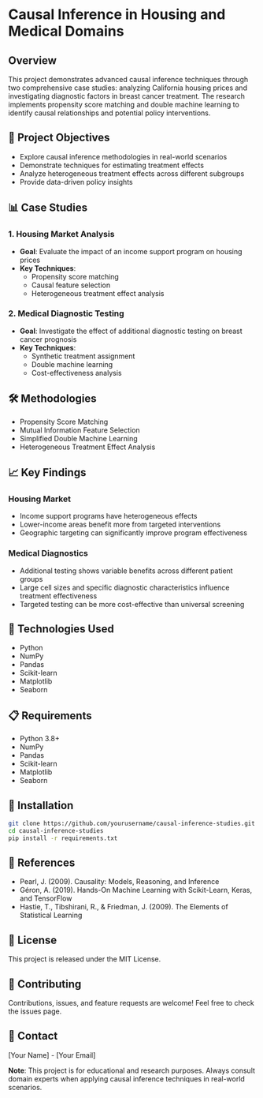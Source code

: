 # Causal Inference in Housing and Medical Domains

## Overview

This project demonstrates advanced causal inference techniques through two comprehensive case studies: analyzing California housing prices and investigating diagnostic factors in breast cancer treatment. The research implements propensity score matching and double machine learning to identify causal relationships and potential policy interventions.

## 🎯 Project Objectives

- Explore causal inference methodologies in real-world scenarios
- Demonstrate techniques for estimating treatment effects
- Analyze heterogeneous treatment effects across different subgroups
- Provide data-driven policy insights

## 📊 Case Studies

### 1. Housing Market Analysis
- **Goal**: Evaluate the impact of an income support program on housing prices
- **Key Techniques**: 
  - Propensity score matching
  - Causal feature selection
  - Heterogeneous treatment effect analysis

### 2. Medical Diagnostic Testing
- **Goal**: Investigate the effect of additional diagnostic testing on breast cancer prognosis
- **Key Techniques**:
  - Synthetic treatment assignment
  - Double machine learning
  - Cost-effectiveness analysis

## 🛠 Methodologies

- Propensity Score Matching
- Mutual Information Feature Selection
- Simplified Double Machine Learning
- Heterogeneous Treatment Effect Analysis

## 📈 Key Findings

### Housing Market
- Income support programs have heterogeneous effects
- Lower-income areas benefit more from targeted interventions
- Geographic targeting can significantly improve program effectiveness

### Medical Diagnostics
- Additional testing shows variable benefits across different patient groups
- Large cell sizes and specific diagnostic characteristics influence treatment effectiveness
- Targeted testing can be more cost-effective than universal screening

## 🧰 Technologies Used

- Python
- NumPy
- Pandas
- Scikit-learn
- Matplotlib
- Seaborn

## 📋 Requirements

- Python 3.8+
- NumPy
- Pandas
- Scikit-learn
- Matplotlib
- Seaborn

## 🚀 Installation

```bash
git clone https://github.com/yourusername/causal-inference-studies.git
cd causal-inference-studies
pip install -r requirements.txt
```

## 📜 References

- Pearl, J. (2009). Causality: Models, Reasoning, and Inference
- Géron, A. (2019). Hands-On Machine Learning with Scikit-Learn, Keras, and TensorFlow
- Hastie, T., Tibshirani, R., & Friedman, J. (2009). The Elements of Statistical Learning

## 📄 License

This project is released under the MIT License.

## 🤝 Contributing

Contributions, issues, and feature requests are welcome! Feel free to check the issues page.

## 📧 Contact

[Your Name] - [Your Email]

**Note**: This project is for educational and research purposes. Always consult domain experts when applying causal inference techniques in real-world scenarios.
